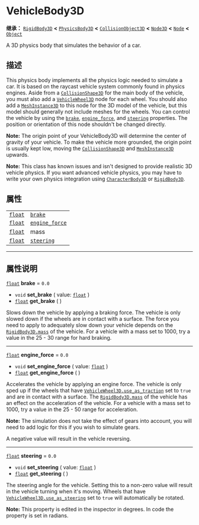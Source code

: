<!-- ⚠ 请勿编辑本文件 ⚠ -->
<!-- 本文档使用脚本从 WeDot 引擎源码仓库生成。 -->
<!-- 生成脚本：https://github.com/WeDot-Engine/WeDot/tree/4.3/doc/tools/make_md.py； -->
<!-- 原文件：https://github.com/WeDot-Engine/WeDot/tree/4.3/doc/classes/VehicleBody3D.xml。 -->

<div id="_class_vehiclebody3d"></div>

# VehicleBody3D

**继承：** [`RigidBody3D`](class_rigidbody3d.md) **<** [`PhysicsBody3D`](class_physicsbody3d.md) **<** [`CollisionObject3D`](class_collisionobject3d.md) **<** [`Node3D`](class_node3d.md) **<** [`Node`](class_node.md) **<** [`Object`](class_object.md)

A 3D physics body that simulates the behavior of a car.

## 描述

This physics body implements all the physics logic needed to simulate a car. It is based on the raycast vehicle system commonly found in physics engines. Aside from a [`CollisionShape3D`](class_collisionshape3d.md) for the main body of the vehicle, you must also add a [`VehicleWheel3D`](class_vehiclewheel3d.md) node for each wheel. You should also add a [`MeshInstance3D`](class_meshinstance3d.md) to this node for the 3D model of the vehicle, but this model should generally not include meshes for the wheels. You can control the vehicle by using the [`brake`](#class_vehiclebody3d_property_brake), [`engine_force`](#class_vehiclebody3d_property_engine_force), and [`steering`](#class_vehiclebody3d_property_steering) properties. The position or orientation of this node shouldn't be changed directly.

 **Note:** The origin point of your VehicleBody3D will determine the center of gravity of your vehicle. To make the vehicle more grounded, the origin point is usually kept low, moving the [`CollisionShape3D`](class_collisionshape3d.md) and [`MeshInstance3D`](class_meshinstance3d.md) upwards.

 **Note:** This class has known issues and isn't designed to provide realistic 3D vehicle physics. If you want advanced vehicle physics, you may have to write your own physics integration using [`CharacterBody3D`](class_characterbody3d.md) or [`RigidBody3D`](class_rigidbody3d.md).

## 属性

|||
|:-:|:--|
| [`float`](class_float.md) | [`brake`](#class_vehiclebody3d_property_brake)               | ``0.0``                                                                |
| [`float`](class_float.md) | [`engine_force`](#class_vehiclebody3d_property_engine_force) | ``0.0``                                                                |
| [`float`](class_float.md) | mass                                                         | ``40.0`` (overrides [`RigidBody3D`](#class_rigidbody3d_property_mass)) |
| [`float`](class_float.md) | [`steering`](#class_vehiclebody3d_property_steering)         | ``0.0``                                                                |

<!-- rst-class:: classref-section-separator -->

---

## 属性说明

<div id="_class_vehiclebody3d_property_brake"></div>

[`float`](class_float.md) **brake** = ``0.0`` <div id="class_vehiclebody3d_property_brake"></div>

- `void` **set_brake** ( value: [`float`](class_float.md) )
- [`float`](class_float.md) **get_brake** ( )

Slows down the vehicle by applying a braking force. The vehicle is only slowed down if the wheels are in contact with a surface. The force you need to apply to adequately slow down your vehicle depends on the [`RigidBody3D.mass`](#class_rigidbody3d_property_mass) of the vehicle. For a vehicle with a mass set to 1000, try a value in the 25 - 30 range for hard braking.

<!-- rst-class:: classref-item-separator -->

---

<div id="_class_vehiclebody3d_property_engine_force"></div>

[`float`](class_float.md) **engine_force** = ``0.0`` <div id="class_vehiclebody3d_property_engine_force"></div>

- `void` **set_engine_force** ( value: [`float`](class_float.md) )
- [`float`](class_float.md) **get_engine_force** ( )

Accelerates the vehicle by applying an engine force. The vehicle is only sped up if the wheels that have [`VehicleWheel3D.use_as_traction`](#class_vehiclewheel3d_property_use_as_traction) set to `true` and are in contact with a surface. The [`RigidBody3D.mass`](#class_rigidbody3d_property_mass) of the vehicle has an effect on the acceleration of the vehicle. For a vehicle with a mass set to 1000, try a value in the 25 - 50 range for acceleration.

 **Note:** The simulation does not take the effect of gears into account, you will need to add logic for this if you wish to simulate gears.

A negative value will result in the vehicle reversing.

<!-- rst-class:: classref-item-separator -->

---

<div id="_class_vehiclebody3d_property_steering"></div>

[`float`](class_float.md) **steering** = ``0.0`` <div id="class_vehiclebody3d_property_steering"></div>

- `void` **set_steering** ( value: [`float`](class_float.md) )
- [`float`](class_float.md) **get_steering** ( )

The steering angle for the vehicle. Setting this to a non-zero value will result in the vehicle turning when it's moving. Wheels that have [`VehicleWheel3D.use_as_steering`](#class_vehiclewheel3d_property_use_as_steering) set to `true` will automatically be rotated.

 **Note:** This property is edited in the inspector in degrees. In code the property is set in radians.

[^virtual]: 本方法通常需要用户覆盖才能生效。
[^const]: 本方法无副作用，不会修改该实例的任何成员变量。
[^vararg]: 本方法除了能接受在此处描述的参数外，还能够继续接受任意数量的参数。
[^constructor]: 本方法用于构造某个类型。
[^static]: 调用本方法无需实例，可直接使用类名进行调用。
[^operator]: 本方法描述的是使用本类型作为左操作数的有效运算符。
[^bitfield]: 这个值是由下列位标志构成位掩码的整数。
[^void]: 无返回值。
